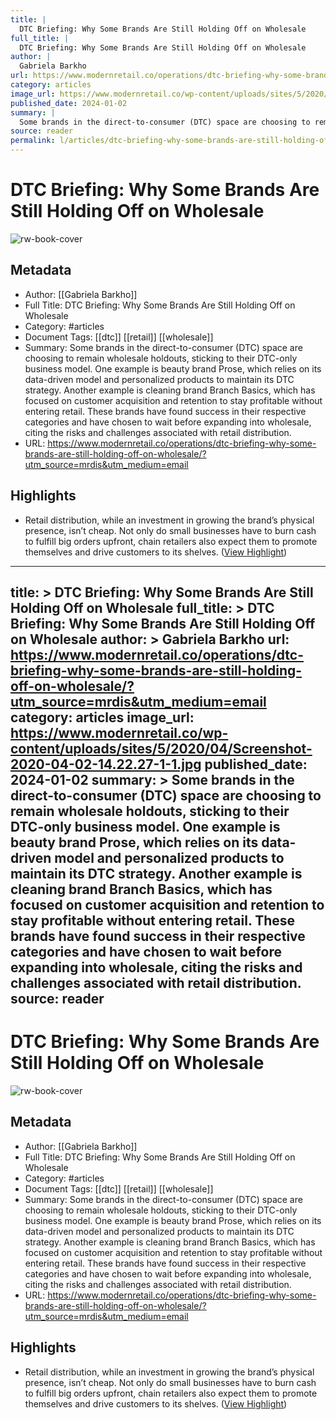 ```yaml
---
title: |
  DTC Briefing: Why Some Brands Are Still Holding Off on Wholesale
full_title: |
  DTC Briefing: Why Some Brands Are Still Holding Off on Wholesale
author: |
  Gabriela Barkho
url: https://www.modernretail.co/operations/dtc-briefing-why-some-brands-are-still-holding-off-on-wholesale/?utm_source=mrdis&utm_medium=email
category: articles
image_url: https://www.modernretail.co/wp-content/uploads/sites/5/2020/04/Screenshot-2020-04-02-14.22.27-1-1.jpg
published_date: 2024-01-02
summary: |
  Some brands in the direct-to-consumer (DTC) space are choosing to remain wholesale holdouts, sticking to their DTC-only business model. One example is beauty brand Prose, which relies on its data-driven model and personalized products to maintain its DTC strategy. Another example is cleaning brand Branch Basics, which has focused on customer acquisition and retention to stay profitable without entering retail. These brands have found success in their respective categories and have chosen to wait before expanding into wholesale, citing the risks and challenges associated with retail distribution.
source: reader
permalink: l/articles/dtc-briefing-why-some-brands-are-still-holding-off-on-wholesale
---
```

# DTC Briefing: Why Some Brands Are Still Holding Off on Wholesale

![rw-book-cover](https://www.modernretail.co/wp-content/uploads/sites/5/2020/04/Screenshot-2020-04-02-14.22.27-1-1.jpg)

## Metadata
- Author: [[Gabriela Barkho]]
- Full Title: DTC Briefing: Why Some Brands Are Still Holding Off on Wholesale
- Category: #articles
- Document Tags: [[dtc]] [[retail]] [[wholesale]] 
- Summary: Some brands in the direct-to-consumer (DTC) space are choosing to remain wholesale holdouts, sticking to their DTC-only business model. One example is beauty brand Prose, which relies on its data-driven model and personalized products to maintain its DTC strategy. Another example is cleaning brand Branch Basics, which has focused on customer acquisition and retention to stay profitable without entering retail. These brands have found success in their respective categories and have chosen to wait before expanding into wholesale, citing the risks and challenges associated with retail distribution.
- URL: https://www.modernretail.co/operations/dtc-briefing-why-some-brands-are-still-holding-off-on-wholesale/?utm_source=mrdis&utm_medium=email

## Highlights
- Retail distribution, while an investment in growing the brand’s physical presence, isn’t cheap. Not only do small businesses have to burn cash to fulfill big orders upfront, chain retailers also expect them to promote themselves and drive customers to its shelves. ([View Highlight](https://read.readwise.io/read/01hkwhpsfnpv5tq6za1a1khsed))


---
title: >
  DTC Briefing: Why Some Brands Are Still Holding Off on Wholesale
full_title: >
  DTC Briefing: Why Some Brands Are Still Holding Off on Wholesale
author: >
  Gabriela Barkho
url: https://www.modernretail.co/operations/dtc-briefing-why-some-brands-are-still-holding-off-on-wholesale/?utm_source=mrdis&utm_medium=email
category: articles
image_url: https://www.modernretail.co/wp-content/uploads/sites/5/2020/04/Screenshot-2020-04-02-14.22.27-1-1.jpg
published_date: 2024-01-02
summary: >
  Some brands in the direct-to-consumer (DTC) space are choosing to remain wholesale holdouts, sticking to their DTC-only business model. One example is beauty brand Prose, which relies on its data-driven model and personalized products to maintain its DTC strategy. Another example is cleaning brand Branch Basics, which has focused on customer acquisition and retention to stay profitable without entering retail. These brands have found success in their respective categories and have chosen to wait before expanding into wholesale, citing the risks and challenges associated with retail distribution.
source: reader
---
# DTC Briefing: Why Some Brands Are Still Holding Off on Wholesale

![rw-book-cover](https://www.modernretail.co/wp-content/uploads/sites/5/2020/04/Screenshot-2020-04-02-14.22.27-1-1.jpg)

## Metadata
- Author: [[Gabriela Barkho]]
- Full Title: DTC Briefing: Why Some Brands Are Still Holding Off on Wholesale
- Category: #articles
- Document Tags: [[dtc]] [[retail]] [[wholesale]] 
- Summary: Some brands in the direct-to-consumer (DTC) space are choosing to remain wholesale holdouts, sticking to their DTC-only business model. One example is beauty brand Prose, which relies on its data-driven model and personalized products to maintain its DTC strategy. Another example is cleaning brand Branch Basics, which has focused on customer acquisition and retention to stay profitable without entering retail. These brands have found success in their respective categories and have chosen to wait before expanding into wholesale, citing the risks and challenges associated with retail distribution.
- URL: https://www.modernretail.co/operations/dtc-briefing-why-some-brands-are-still-holding-off-on-wholesale/?utm_source=mrdis&utm_medium=email

## Highlights
- Retail distribution, while an investment in growing the brand’s physical presence, isn’t cheap. Not only do small businesses have to burn cash to fulfill big orders upfront, chain retailers also expect them to promote themselves and drive customers to its shelves. ([View Highlight](https://read.readwise.io/read/01hkwhpsfnpv5tq6za1a1khsed))


